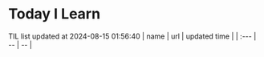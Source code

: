 # Today I Learn 
TIL list updated at 2024-08-15 01:56:40
| name | url | updated time |
| :--- | -- | -- |

